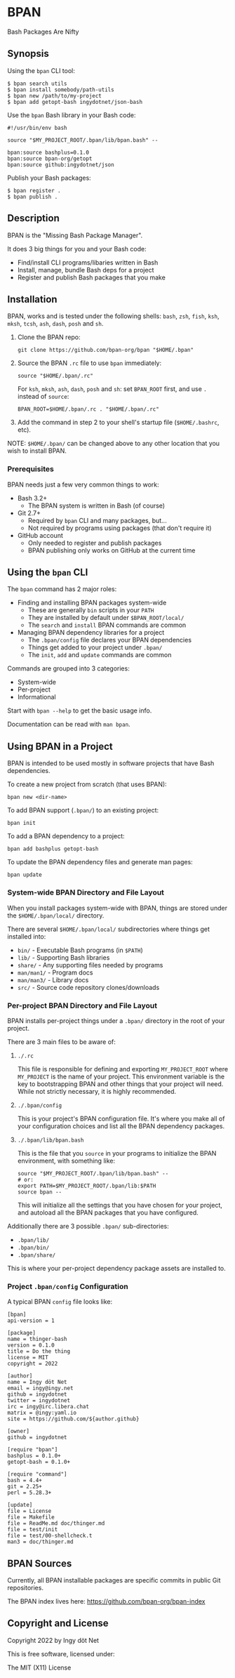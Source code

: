 BPAN
====

Bash Packages Are Nifty


## Synopsis

Using the `bpan` CLI tool:
```
$ bpan search utils
$ bpan install somebody/path-utils
$ bpan new /path/to/my-project
$ bpan add getopt-bash ingydotnet/json-bash
```

Use the `bpan` Bash library in your Bash code:
```
#!/usr/bin/env bash

source "$MY_PROJECT_ROOT/.bpan/lib/bpan.bash" --

bpan:source bashplus=0.1.0
bpan:source bpan-org/getopt
bpan:source github:ingydotnet/json
```

Publish your Bash packages:
```
$ bpan register .
$ bpan publish .
```


## Description

BPAN is the "Missing Bash Package Manager".

It does 3 big things for you and your Bash code:

* Find/install CLI programs/libaries written in Bash
* Install, manage, bundle Bash deps for a project
* Register and publish Bash packages that you make


## Installation

BPAN, works and is tested under the following shells: `bash`, `zsh`, `fish`,
`ksh`, `mksh`, `tcsh`, `ash`, `dash`, `posh` and `sh`.

1. Clone the BPAN repo:
   ```
   git clone https://github.com/bpan-org/bpan "$HOME/.bpan"
   ```

2. Source the BPAN `.rc` file to use `bpan` immediately:
   ```
   source "$HOME/.bpan/.rc"
   ```

   For `ksh`, `mksh`, `ash`, `dash`, `posh` and `sh`: set `BPAN_ROOT` first,
   and use `.` instead of `source`:
   ```
   BPAN_ROOT=$HOME/.bpan/.rc . "$HOME/.bpan/.rc"
   ```

3. Add the command in step 2 to your shell's startup file (`$HOME/.bashrc`, etc).

NOTE: `$HOME/.bpan/` can be changed above to any other location that you wish to
install BPAN.


### Prerequisites

BPAN needs just a few very common things to work:

* Bash 3.2+
  * The BPAN system is written in Bash (of course)
* Git 2.7+
  * Required by `bpan` CLI and many packages, but...
  * Not required by programs using packages (that don't require it)
* GitHub account
  * Only needed to register and publish packages
  * BPAN publishing only works on GitHub at the current time


## Using the `bpan` CLI

The `bpan` command has 2 major roles:

* Finding and installing BPAN packages system-wide
  * These are generally `bin` scripts in your `PATH`
  * They are installed by default under `$BPAN_ROOT/local/`
  * The `search` and `install` BPAN commands are common
* Managing BPAN dependency libraries for a project
  * The `.bpan/config` file declares your BPAN dependencies
  * Things get added to your project under `.bpan/`
  * The `init`, `add` and `update` commands are common

Commands are grouped into 3 categories:

* System-wide
* Per-project
* Informational

Start with `bpan --help` to get the basic usage info.

Documentation can be read with `man bpan`.


## Using BPAN in a Project

BPAN is intended to be used mostly in software projects that have Bash
dependencies.

To create a new project from scratch (that uses BPAN):
```
bpan new <dir-name>
```

To add BPAN support (`.bpan/`) to an existing project:
```
bpan init
```

To add a BPAN dependency to a project:
```
bpan add bashplus getopt-bash
```

To update the BPAN dependency files and generate man pages:
```
bpan update
```


### System-wide BPAN Directory and File Layout

When you install packages system-wide with BPAN, things are stored under the
`$HOME/.bpan/local/` directory.

There are several `$HOME/.bpan/local/` subdirectories where things get
installed into:

* `bin/` - Executable Bash programs (in `$PATH`)
* `lib/` - Supporting Bash libraries
* `share/` - Any supporting files needed by programs
* `man/man1/` - Program docs
* `man/man3/` - Library docs
* `src/` - Source code repository clones/downloads


### Per-project BPAN Directory and File Layout

BPAN installs per-project things under a `.bpan/` directory in the root of your
project.

There are 3 main files to be aware of:

1. `./.rc`

   This file is responsible for defining and exporting `MY_PROJECT_ROOT` where
   `MY_PROJECT` is the name of your project.
   This environment variable is the key to bootstrapping BPAN and other things
   that your project will need.
   While not strictly necessary, it is highly recommended.

2. `./.bpan/config`

    This is your project's BPAN configuration file.
    It's where you make all of your configuration choices and list all the BPAN
    dependency packages.

3. `./.bpan/lib/bpan.bash`

   This is the file that you `source` in your programs to initialize the BPAN
   environment, with something like:
   ```
   source "$MY_PROJECT_ROOT/.bpan/lib/bpan.bash" --
   # or:
   export PATH=$MY_PROJECT_ROOT/.bpan/lib:$PATH
   source bpan --
   ```
   This will initialize all the settings that you have chosen for your project,
   and autoload all the BPAN packages that you have configured.

Additionally there are 3 possible `.bpan/` sub-directories:

* `.bpan/lib/`
* `.bpan/bin/`
* `.bpan/share/`

This is where your per-project dependency package assets are installed to.


### Project `.bpan/config` Configuration

A typical BPAN `config` file looks like:
```
[bpan]
api-version = 1

[package]
name = thinger-bash
version = 0.1.0
title = Do the thing
license = MIT
copyright = 2022

[author]
name = Ingy döt Net
email = ingy@ingy.net
github = ingydotnet
twitter = ingydotnet
irc = ingy@irc.libera.chat
matrix = @ingy:yaml.io
site = https://github.com/${author.github}

[owner]
github = ingydotnet

[require "bpan"]
bashplus = 0.1.0+
getopt-bash = 0.1.0+

[require "command"]
bash = 4.4+
git = 2.25+
perl = 5.28.3+

[update]
file = License
file = Makefile
file = ReadMe.md doc/thinger.md
file = test/init
file = test/00-shellcheck.t
man3 = doc/thinger.md
```


## BPAN Sources

Currently, all BPAN installable packages are specific commits in public Git
repositories.

The BPAN index lives here: https://github.com/bpan-org/bpan-index


## Copyright and License

Copyright 2022 by Ingy döt Net

This is free software, licensed under:

The MIT (X11) License
